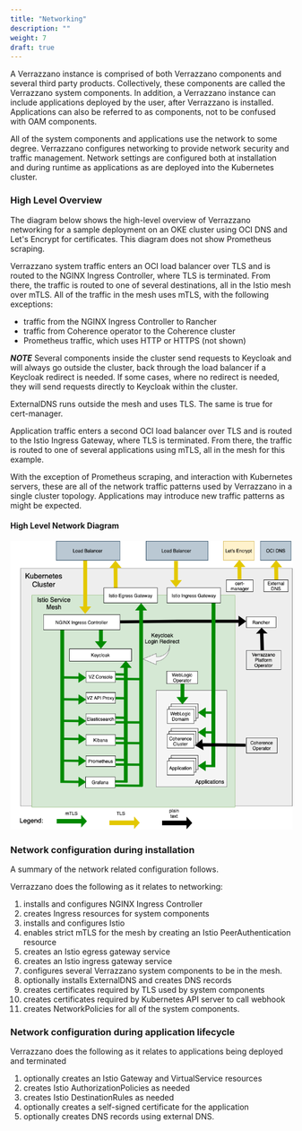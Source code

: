 ```yaml
---
title: "Networking"
description: ""
weight: 7
draft: true
---
```


A Verrazzano instance is comprised of both Verrazzano components and several 
third party products. Collectively, these components are called the Verrazzano 
system components.  In addition, a Verrazzano instance can include applications 
deployed by the user, after Verrazzano is installed.  Applications can also be
referred to as components, not to be confused with OAM components.  

All of the system components and applications use the network to some degree.  Verrazzano 
configures networking to provide network security and traffic management.  Network 
settings are configured both at installation and during runtime as applications as are 
deployed into the Kubernetes cluster.

### High Level Overview
The diagram below shows the high-level overview of Verrazzano networking for a sample
deployment on an OKE cluster using OCI DNS and Let's Encrypt for certificates.  This
diagram does not show Prometheus scraping. 

Verrazzano system traffic enters an OCI load balancer over TLS and is routed to the
NGINX Ingress Controller, where TLS is terminated.  From there, the traffic is routed 
to one of several destinations, all in the Istio mesh over mTLS. All of the traffic 
in the mesh uses mTLS, with the following exceptions:
- traffic from the NGINX Ingress Controller to Rancher
- traffic from Coherence operator to the Coherence cluster
- Prometheus traffic, which uses HTTP or HTTPS (not shown)

***NOTE*** Several components inside the cluster send requests to Keycloak and will
always go outside the cluster, back through the load balancer if a Keycloak redirect
is needed.  If some cases, where no redirect is needed, they will send requests directly 
to Keycloak within the cluster.

ExternalDNS runs outside the mesh and uses TLS.  The same is true for
cert-manager.

Application traffic enters a second OCI load balancer over TLS and is routed to the
Istio Ingress Gateway, where TLS is terminated. From there, the traffic is routed 
to one of several applications using mTLS, all in the mesh for this example.

With the exception of Prometheus scraping, and interaction with Kubernetes servers, these
are all of the network traffic patterns used by Verrazzano in a single cluster topology.
Applications may introduce new traffic patterns as might be expected. 

#### High Level Network Diagram

![](network-high-level.png)


### Network configuration during installation
A summary of the network related configuration follows.

Verrazzano does the following as it relates to networking:
1. installs and configures NGINX Ingress Controller
1. creates Ingress resources for system components
1. installs and configures Istio
1. enables strict mTLS for the mesh by creating an Istio PeerAuthentication resource
1. creates an Istio egress gateway service
1. creates an Istio ingress gateway service
1. configures several Verrazzano system components to be in the mesh.  
1. optionally installs ExternalDNS and creates DNS records
1. creates certificates required by TLS used by system components
1. creates certificates required by Kubernetes API server to call webhook
1. creates NetworkPolicies for all of the system components.

### Network configuration during application lifecycle
Verrazzano does the following as it relates to applications being deployed and terminated
1. optionally creates an Istio Gateway and VirtualService resources
1. creates Istio AuthorizationPolicies as needed
1. creates Istio DestinationRules as needed
1. optionally creates a self-signed certificate for the application
1. optionally creates DNS records using external DNS.
